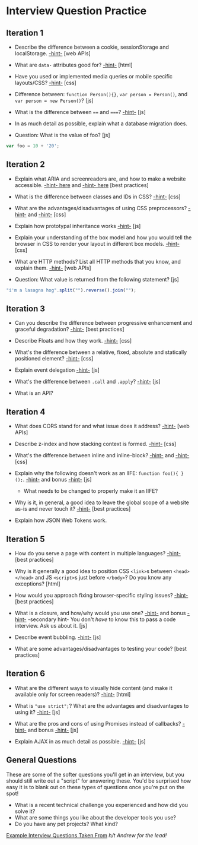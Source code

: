 # Interview Question Practice

## Iteration 1

- Describe the difference between a cookie, sessionStorage and localStorage. [-hint-](https://github.com/turingschool/lesson_plans/blob/3ee469be5fdc94c926a88ca510106848b0339731/ruby_04-apis_and_scalability/client_side_storage.markdown) [web APIs]

- What are `data-` attributes good for? [-hint-](https://css-tricks.com/almanac/selectors/a/attribute/) [html]

- Have you used or implemented media queries or mobile specific layouts/CSS? [-hint-](http://frontend.turing.io/lessons/module-1/intro-responsive.html) [css]

- Difference between: `function Person(){}`, `var person = Person()`, and `var person = new Person()`? [js]

- What is the difference between `==` and `===`? [-hint-](https://developer.mozilla.org/en-US/docs/Web/JavaScript/Equality_comparisons_and_sameness) [js]

- In as much detail as possible, explain what a database migration does.

- Question: What is the value of foo? [js]

```js
var foo = 10 + '20';
```

## Iteration 2

- Explain what ARIA and screenreaders are, and how to make a website accessible. [-hint- here](http://frontend.turing.io/lessons/wai-aria.html) and [-hint- here](http://frontend.turing.io/lessons/module-1/html-2.html) [best practices]

- What is the difference between classes and IDs in CSS? [-hint-](http://frontend.turing.io/lessons/module-1/css-1.html) [css]

- What are the advantages/disadvantages of using CSS preprocessors? [-hint-](http://frontend.turing.io/independent-study/idiomatic-css.html) and [-hint-](http://frontend.turing.io/lessons/introduction-to-sass.html) [css]

- Explain how prototypal inheritance works [-hint-](http://frontend.turing.io/lessons/module-1/js-4.html) [js]

- Explain your understanding of the box model and how you would tell the browser in CSS to render your layout in different box models. [-hint-](http://frontend.turing.io/lessons/module-1/css-1.html) [css]

- What are HTTP methods? List all HTTP methods that you know, and explain them. [-hint-](http://frontend.turing.io/lessons/node.html) [web APIs]

- Question: What value is returned from the following statement? [js]

```js
"i'm a lasagna hog".split("").reverse().join("");
```

## Iteration 3

- Can you describe the difference between progressive enhancement and graceful degradation? [-hint-](http://frontend.turing.io/lessons/cross-browser-compat.html) [best practices]

- Describe Floats and how they work. [-hint-](http://frontend.turing.io/lessons/module-1/css-1.html) [css]

- What's the difference between a relative, fixed, absolute and statically positioned element? [-hint-](http://frontend.turing.io/lessons/module-1/css-1.html) [css]

- Explain event delegation [-hint-](http://frontend.turing.io/lessons/event-bubbling-and-delegation.html) [js]

- What's the difference between `.call` and `.apply`? [-hint-](http://frontend.turing.io/lessons/module-2/function-prototype-methods.html) [js]

- What is an API?

## Iteration 4

- What does CORS stand for and what issue does it address? [-hint-](http://frontend.turing.io/lessons/cors.html) [web APIs]

- Describe z-index and how stacking context is formed. [-hint-](http://frontend.turing.io/lessons/module-1/css-1.html) [css]

- What's the difference between inline and inline-block? [-hint-](http://frontend.turing.io/independent-study/idiomatic-css.html) and [-hint-](http://frontend.turing.io/lessons/module-1/css-1.html) [css]

- Explain why the following doesn't work as an IIFE: `function foo(){ }();`. [-hint-](https://docs.google.com/presentation/d/1zX-A4d_yMFPrVpofoIP5FLSjOb94vBzORql-BOV2vUc/edit#slide=id.g1c494e40cb_0_48) and bonus [-hint-](https://developer.mozilla.org/en-US/docs/Glossary/IIFE) [js]
  - What needs to be changed to properly make it an IIFE?

- Why is it, in general, a good idea to leave the global scope of a website as-is and never touch it? [-hint-](http://frontend.turing.io/lessons/module-1/js-2.html) [best practices]

- Explain how JSON Web Tokens work.

## Iteration 5

- How do you serve a page with content in multiple languages? [-hint-](http://frontend.turing.io/lessons/localization.html) [best practices]

- Why is it generally a good idea to position CSS `<link>`s between `<head></head>` and JS `<script>`s just before `</body>`? Do you know any exceptions? [html]

- How would you approach fixing browser-specific styling issues? [-hint-](http://frontend.turing.io/lessons/cross-browser-compat.html) [best practices]

- What is a closure, and how/why would you use one? [-hint-](https://docs.google.com/presentation/d/1zX-A4d_yMFPrVpofoIP5FLSjOb94vBzORql-BOV2vUc/edit#slide=id.g1c033f9cd5_0_35) and bonus [-hint-](https://github.com/getify/You-Dont-Know-JS/blob/master/scope%20%26%20closures/ch5.md) -secondary hint- You don't _have_ to know this to pass a code interview. Ask us about it. [js]

- Describe event bubbling. [-hint-](http://frontend.turing.io/lessons/event-bubbling-and-delegation.html) [js]

- What are some advantages/disadvantages to testing your code? [best practices]

## Iteration 6

- What are the different ways to visually hide content (and make it available only for screen readers)? [-hint-](http://frontend.turing.io/lessons/module-1/html-2.html) [html]

- What is `"use strict";`? What are the advantages and disadvantages to using it? [-hint-](https://developer.mozilla.org/en-US/docs/Web/JavaScript/Reference/Strict_mode) [js]

- What are the pros and cons of using Promises instead of callbacks? [-hint-](http://frontend.turing.io/lessons/promises.html) and bonus [-hint-](http://frontend.turing.io/lessons/es6-generators.html) [js]

- Explain AJAX in as much detail as possible. [-hint-](https://github.com/turingschool/front-end-curriculum/blob/71cacd598e799da11ee84e1e5341dde436398b2b/lessons/introduction-to-ajax.md) [js]

## General Questions

These are some of the softer questions you'll get in an interview, but you should still write out a "script" for answering these. You'd be surprised how easy it is to blank out on these types of questions once you're put on the spot!

- What is a recent technical challenge you experienced and how did you solve it?
- What are some things you like about the developer tools you use?
- Do you have any pet projects? What kind?








[Example Interview Questions Taken From](https://github.com/h5bp/Front-end-Developer-Interview-Questions)
_h/t Andrew for the lead!_